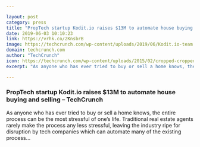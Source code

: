 ```yaml
---

layout: post
category: press
title: "PropTech startup Kodit.io raises $13M to automate house buying and selling"
date: 2019-06-03 10:10:23
link: https://vrhk.co/2KnsbrB
image: https://techcrunch.com/wp-content/uploads/2019/06/Kodit.io-team.jpg?w=541
domain: techcrunch.com
author: "TechCrunch"
icon: https://techcrunch.com/wp-content/uploads/2015/02/cropped-cropped-favicon-gradient.png?w=180
excerpt: "As anyone who has ever tried to buy or sell a home knows, the entire process can be the most stressful of one’s life. Traditional real estate agents rarely make the process any less stressful, leaving the industry ripe for disruption by tech companies which can automate many of the existing process…"

---
```


### PropTech startup Kodit.io raises $13M to automate house buying and selling – TechCrunch

As anyone who has ever tried to buy or sell a home knows, the entire process can be the most stressful of one’s life. Traditional real estate agents rarely make the process any less stressful, leaving the industry ripe for disruption by tech companies which can automate many of the existing process…